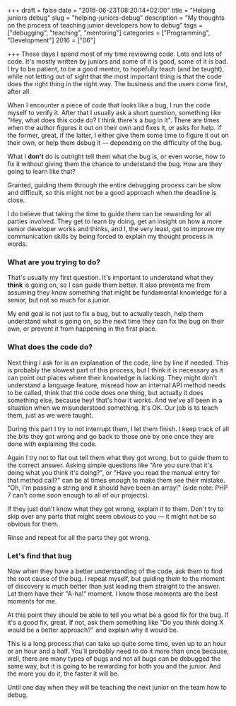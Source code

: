 +++
draft = false
date = "2016-06-23T08:20:14+02:00"
title = "Helping juniors debug"
slug = "helping-juniors-debug"
description = "My thoughts on the process of teaching junior developers how to debug"
tags = ["debugging", "teaching", "mentoring"]
categories = ["Programming", "Development"]
2016 = ["06"]

+++
These days I spend most of my time reviewing code. Lots and lots of code. It's mostly written by juniors and some of it is good, some of it is bad. I try to be patient, to be a good mentor, to hopefully teach (and be taught), while not letting out of sight that the most important thing is that the code does the right thing in the right way. The business and the users come first, after all.

When I encounter a piece of code that looks like a bug, I run the code myself to verify it. After that I usually ask a short question, something like "Hey, what does this code do? I think there's a bug in it". There are times when the author figures it out on their own and fixes it, or asks for help. If the former, great, if the latter, I either give them some time to figure it out on their own, or help them debug it &mdash; depending on the difficulty of the bug.

What I **don't** do is outright tell them what the bug is, or even worse, how to fix it without giving them the chance to understand the bug. How are they going to learn like that?

Granted, guiding them through the entire debugging process can be slow and difficult, so this might not be a good approach when the deadline is close.

I do believe that taking the time to guide them can be rewarding for all parties involved. They get to learn by doing, get an insight on how a more senior developer works and thinks, and I, the very least, get to improve my communication skills by being forced to explain my thought process in words.

### What are you trying to do?

That's usually my first question. It's important to understand what they **think** is going on, so I can guide them better. It also prevents me from assuming they know something that might be fundamental knowledge for a senior, but not so much for a junior.

My end goal is not just to fix a bug, but to actually teach, help them understand what is going on, so the next time they can fix the bug on their own, or prevent it from happening in the first place.

### What does the code do?

Next thing I ask for is an explanation of the code, line by line if needed. This is probably the slowest part of this process, but I think it is necessary as it can point out places where their knowledge is lacking. They might don't understand a language feature, misread how an internal API method needs to be called, think that the code does one thing, but actually it does something else, because hey! that's how it works. And we've all been in a situation when we misunderstood something. It's OK. Our job is to teach them, just as we were taught.

During this part I try to not interrupt them, I let them finish. I keep track of all the bits they got wrong and go back to those one by one once they are done with explaining the code.

Again I try not to flat out tell them what they got wrong, but to guide them to the correct answer. Asking simple questions like "Are you sure that it's doing what you think it's doing?", or "Have you read the manual entry for that method call?" can be at times enough to make them see their mistake. "Oh, I'm passing a string and it should have been an array!" (side note: PHP 7 can't come soon enough to all of our projects).

If they just don't know what they got wrong, explain it to them. Don't try to skip over any parts that might seem obvious to you &mdash; it might not be so obvious for them.

Rinse and repeat for all the parts they got wrong.

### Let's find that bug

Now when they have a better understanding of the code, ask them to find the root cause of the bug. I repeat myself, but guiding them to the moment of discovery is much better than just leading them straight to the answer. Let them have their "A-ha!" moment. I know those moments are the best moments for me.

At this point they should be able to tell you what be a good fix for the bug. If it's a good fix, great. If not, ask them something like "Do you think doing X would be a better approach?" and explain why it would be.

This is a long process that can take up quite some time, even up to an hour or an hour and a half. You'll probably need to do it more than once because, well, there are many types of bugs and not all bugs can be debugged the same way, but it is going to be rewarding for both you and the junior. And the more you do it, the faster it will be.

Until one day when they will be teaching the next junior on the team how to debug.
